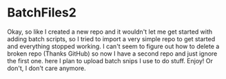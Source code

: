 # BatchFiles2
Okay, so like I created a new repo and it wouldn't let me get started with adding batch scripts, so I tried to import a very simple repo to get started and everything stopped working. I can't seem to figure out how to delete a broken repo (Thanks GitHub) so now I have a second repo and just ignore the first one.
here I plan to upload batch snips I use to do stuff. Enjoy! Or don't, I don't care anymore.

